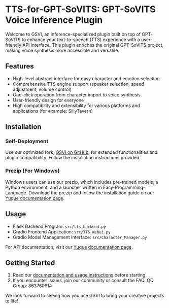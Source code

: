 
# TTS-for-GPT-SoVITS: GPT-SoVITS Voice Inference Plugin

Welcome to GSVI, an inference-specialized plugin built on top of GPT-SoVITS to enhance your text-to-speech (TTS) experience with a user-friendly API interface. This plugin enriches the original GPT-SoVITS project, making voice synthesis more accessible and versatile.

## Features

- High-level abstract interface for easy character and emotion selection
- Comprehensive TTS engine support (speaker selection, speed adjustment, volume control)
- One-click operation from character import to voice synthesis
- User-friendly design for everyone
- High compatibility and extensibility for various platforms and applications (for example: SillyTavern)

## Installation

### Self-Deployment
Use our optimized fork, [GSVI on GitHub](https://github.com/X-T-E-R/GPT-SoVITS-Inference), for extended functionalities and plugin compatibility. Follow the installation instructions provided.

### Prezip (For Windows)
Windows users can use our prezip, which includes pre-trained models, a Python environment, and a launcher written in Easy-Programming-Language. Download the prezip and follow the installation guide on our [Yuque documentation page](https://www.yuque.com/xter/zibxlp/kkicvpiogcou5lgp).

## Usage

- Flask Backend Program: `src/tts_backend.py`
- Gradio Frontend Application: `src/TTS_Webui.py`
- Gradio Model Management Interface: `src/Character_Manager.py`

For API documentation, visit our [Yuque documentation page](https://www.yuque.com/xter/zibxlp/knu8p82lb5ipufqy).

## Getting Started

1. Read our [documentation and usage instructions](https://www.yuque.com/xter/zibxlp) before starting.
2. If you encounter issues, join our community or consult the FAQ. QQ Group: 863760614

We look forward to seeing how you use GSVI to bring your creative projects to life!

